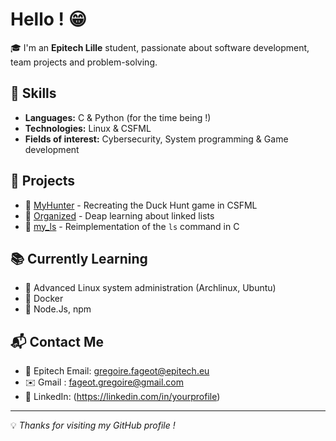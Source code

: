 # Hello ! 😁

🎓 I'm an **Epitech Lille** student, passionate about software development, team projects and problem-solving.

## 🚀 Skills
- **Languages:** C & Python (for the time being !)
- **Technologies:** Linux & CSFML
- **Fields of interest:** Cybersecurity, System programming & Game development

## 📌 Projects
- 🔹 [MyHunter](https://github.com/EpitechPGEPromo2029/B-MUL-100-LIL-1-1-myhunter-gregoire.fageot) - Recreating the Duck Hunt game in CSFML
- 🔹 [Organized](https://github.com/EpitechPGEPromo2029/B-CPE-110-LIL-1-1-organized-gregoire.fageot) - Deap learning about linked lists
- 🔹 [my_ls](https://github.com/EpitechPGEPromo2029/B-PSU-100-LIL-1-1-myls-gregoire.fageot) - Reimplementation of the `ls` command in C

## 📚 Currently Learning
- 🔸 Advanced Linux system administration (Archlinux, Ubuntu)
- 🔸 Docker
- 🔸 Node.Js, npm

## 📬 Contact Me
- 📧 Epitech Email: gregoire.fageot@epitech.eu
- ✉️ Gmail : fageot.gregoire@gmail.com
- 💼 LinkedIn: (https://linkedin.com/in/yourprofile)

---

💡 *Thanks for visiting my GitHub profile !*
